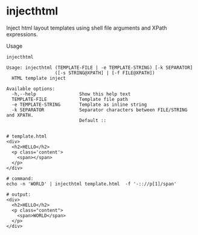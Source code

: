# injecthtml

Inject html layout templates using shell file arguments and XPath expressions.

Usage


    injecthtml
    
    Usage: injecthtml (TEMPLATE-FILE | -e TEMPLATE-STRING) [-k SEPARATOR]
                      ([-s STRING@XPATH] | [-f FILE@XPATH])
      HTML template inject
    
    Available options:
      -h,--help                Show this help text
      TEMPLATE-FILE            Template file path
      -e TEMPLATE-STRING       Template as inline string
      -k SEPARATOR             Separator characters between FILE/STRING and XPATH.
                               Default ::


    # template.html
    <div>
      <h2>HELLO</h2>
      <p class='content'>
        <span></span>
      </p>
    </div>

    # command:
    echo -n 'WORLD' | injecthtml template.html  -f '-:://p[1]/span' 

    # output:
    <div>
      <h2>HELLO</h2>
      <p class="content">
        <span>WORLD</span>
      </p>
    </div>

